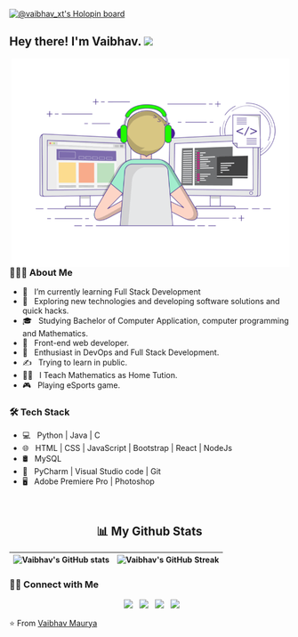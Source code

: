 [![@vaibhav_xt's Holopin board](https://holopin.me/vaibhav_xt)](https://holopin.io/@vaibhav_xt)
<h2> Hey there! I'm Vaibhav. <img src="https://github.com/souvikguria98/souvikguria98/blob/master/Hi.gif" width="25"></h2>
<img align="right" alt="GIF" src="https://raw.githubusercontent.com/devSouvik/devSouvik/master/gif3.gif" width="500"/>

<h3> 👨🏻‍💻 About Me </h3>

- 🔭 &nbsp; I’m currently learning Full Stack Development
- 🤔 &nbsp; Exploring new technologies and developing software solutions and quick hacks.
- 🎓 &nbsp; Studying Bachelor of Computer Application, computer programming and Mathematics.
- 💼 &nbsp; Front-end web developer.
- 🌱 &nbsp; Enthusiast in DevOps and Full Stack Development.
- ✍️ &nbsp; Trying to learn in public.
- 👨‍🏫 &nbsp; I Teach Mathematics as Home Tution.
- 🎮 &nbsp; Playing eSports game.

<h3>🛠 Tech Stack</h3>

- 💻 &nbsp; Python | Java | C  
- 🌐 &nbsp; HTML | CSS | JavaScript | Bootstrap | React | NodeJs 
- 🛢 &nbsp; MySQL
- 🔧 &nbsp; PyCharm | Visual Studio code | Git
- 🖥 &nbsp; Adobe Premiere Pro | Photoshop

<br>


<h2 align='center'>📊 My Github Stats</h2>



<p align="center">
 


 ![Vaibhav's GitHub stats](https://github-readme-stats.vercel.app/api?username=vaibhav-xt&show_icons=true&locale=en&theme=tokyonight) | ![Vaibhav's GitHub Streak](https://github-readme-streak-stats.herokuapp.com?user=vaibhav-xt&theme=onedark&date_format=M%20j%5B%2C%20Y%5D&dates=737373&ring=DD8484&fire=E25822&stroke=00000000&currStreakNum=DD0D4F&currStreakLabel=A6A6A6&border=00000000&background=161B22) |
| :---: | :---: |


<h3> 🤝🏻 Connect with Me </h3>

<p align="center">
&nbsp; <a href="https://vaibhav-xt.netlify.app/" target="_blank" rel="noopener noreferrer"><img src="https://vaibhav-xt.netlify.app/images/fav.png" width="50" /></a>
&nbsp; <a href="https://vibhuu.hashnode.dev/" target="_blank" rel="noopener noreferrer"><img src="https://seeklogo.com/images/H/hashnode-logo-B114767E70-seeklogo.com.png" width="45" /></a>  
&nbsp; <a href="https://www.linkedin.com/in/vaibhavmaurya09/" target="_blank" rel="noopener noreferrer"><img src="https://img.icons8.com/plasticine/100/000000/linkedin.png" width="50" /></a>
&nbsp; <a href="mailto:vibhu.astute@gmail.com" target="_blank" rel="noopener noreferrer"><img src="https://img.icons8.com/plasticine/100/000000/gmail.png"  width="50" /></a>
</p>

⭐️ From [Vaibhav Maurya](https://github.com/vaibhav-xt)

